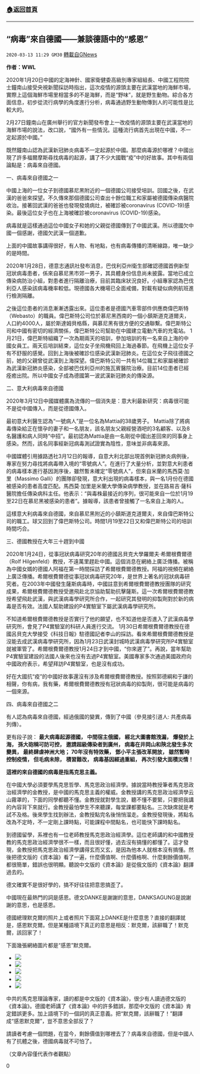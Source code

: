 ###  [:house:返回首頁](https://github.com/ourhimalayas/txt)
---

## “病毒”來自德國——兼談德語中的“感恩”
`2020-03-13 11:29 GM30` [轉載自GNews](https://gnews.org/zh-hant/140277/)

**作者：WWL**

2020年1月20日中國的定海神針、國家衛健委高級別專家組組長、中國工程院院士鐘南山接受央視新聞採訪時指出，這次疫情的源頭主要在武漢當地的海鮮市場，實際上這個海鮮市場里相當多的不是海鮮，而是“野味”，就是野生動物。綜合各方面信息，初步從流行病學的角度進行分析，病毒通過野生動物傳到人的可能性是比較大的。

2月27日鐘南山在廣州舉行的官方新聞發布會上一改疫情的源頭主要在武漢當地的海鮮市場的說法，改口說，“國外有一些情況。這種流行病首先出現在中國，不一定起源於中國。”

既然鐘南山認為武漢新冠肺炎病毒不一定起源於中國。那麼病毒源於哪裡？中國出現了許多福爾摩斯尋找病毒的起源，講了不少大國戰“疫”中的好故事。其中有兩個論點是：病毒來自德國。

一、病毒來自德國之一

中國上海的一位女子到德國慕尼黑附近的一個德國公司接受培訓。回國之後，在武漢的爸爸來探望。不久傳來那個德國公司查出十餘位職工和家屬被德國傳染病醫院收治。接著回武漢的爸爸也發現發燒病灶，被確診被coronavirus (COVID-19)感染。最後這位女子也在上海被確診被coronavirus (COVID-19)感染。

病毒就是這樣通過這位中國女子和她的父親從德國傳到了中國武漢。所以德國欠中國一個感謝，德國欠武漢一個道歉。

上面的中國故事講得很好，有人物、有地點，也有病毒傳播的清晰線路，唯一缺少的是時間。

2020年1月28日，德意志通訊社發布消息，巴伐利亞州衛生部確認德國首例新型冠狀病毒患者，係來自慕尼黑市郊一男子，其具體身份信息尚未披露。當地已成立傳染病防治小組，對患者進行隔離治療，目前其臨床狀況良好。小組專家認為巴伐利亞人感染該病毒機率較低。現德國各大機場已全面戒備，對載有疑似病例航班進行檢測隔離。

之後這位患者的消息漸漸透露出來。這位患者是德國汽車零部件供應商偉巴斯特（Webasto）的職員。偉巴斯特公司位於慕尼黑西南的一個小鎮斯道克道爾夫，人口約4000人，屬於斯達姆貝格縣，與慕尼黑有很方便的交通聯繫。偉巴斯特公司和中國有密切的經濟關係，偉巴斯特公司幫助在中國建立電動汽車的充電站。 1月21日，偉巴斯特組織了一次為期兩天的培訓，參加培訓的有一名來自上海的中國女員工。兩天后培訓結束，這位女子坐飛機飛回上海過春節。在飛機上這位女子有不舒服的感覺。回到上海後被確診位感染武漢新冠肺炎。在這位女子飛往德國之前，她的父親曾從武漢到上海探望。偉巴斯特公司一共有14位職工和家屬被確診為武漢新冠肺炎感染，全部被巴伐利亞州的施瓦賓醫院治療。目前14位患者已經痊癒出院。所以中國女子成為德國第一波武漢新冠肺炎的傳染源。

二、意大利病毒來自德國

2020年3月12日中國媒體廣為流傳的一個消失是：意大利最新研究：病毒很可能不是從中國傳入，而是從德國傳入。

最初意大利醫生認為“一號病人”是一位名為Mattia的38歲男子。 Mattia除了將病毒傳染給正在懷孕的妻子和一名朋友，該名朋友父親經營酒吧的3名顧客、以及8名醫護和病人同時“中招”。最初認為Mattia是由一名剛從中國出差回來的同事身上感染。然而，該名同事經新冠病毒測試證實為陰性，意味並非病毒來源。

中國媒體引用據路透社3月12日的報導，自意大利北部出現首例新冠肺炎病例後，專家在努力尋找將病毒帶入境的“零號病人”。在進行了大量分析，並對意大利患者的病毒樣本進行基因測序後，雖然暫未確定“零號病人”，但來自米蘭的馬西莫·加里（Massimo Galli）的團隊卻發現，意大利出現的病毒樣本，與一名1月份在德國被感染的患者高度匹配。馬西莫·加里是米蘭大學傳染病學教授，並在路易吉·薩科醫院擔任傳染病科主任。他表示：“與毒株最接近的序列，很可能來自一位於1月19至22日在慕尼黑被感染的患者”。據報導，該患者曾接觸了一名來自上海的人。

這樣意大利病毒來自德國，來自慕尼黑附近的小鎮斯道克道爾夫，來自偉巴斯特公司的職工。球又回到了偉巴斯特公司。時間1月19至22日又和偉巴斯特公司的培訓時間巧合。

三、德國教授在大年三十趕到中國

2020年1月24日，從事冠狀病毒研究20年的德國呂貝克大學羅爾夫·希爾根費爾德（Rolf Hilgenfeld）教授，不遠萬里趕赴中國。這個消息在網絡上廣泛傳播。被稱為中國女婿的德國人阿福在第一時間採訪了希爾根費爾德教授。阿福的視頻在網絡上廣泛傳播。希爾根費爾德從事冠狀病毒研究20年，是世界上著名的冠狀病毒研究者。在2003年中國發生薩斯病毒時，中國註意到希爾根費爾德教授團隊的研究成果，希爾根費爾德教授受邀飛赴北京協助幫助抗擊薩斯。這一次希爾根費爾德教授希望飛赴武漢，與武漢病毒學研究所合作，一起研究其發明的抑製劑對於新的病毒是否有效。法國人幫助建設的P4實驗室下屬武漢病毒學研究所。

不知道希爾根費爾德教授是否實行了他的願望，也不知道他是否進入了武漢病毒學研究所，會見了P4實驗室的科研人員進行交流。 1月30日希爾根費爾德教授在德國呂貝克大學接受《科技日報》駐德國記者李山的採訪。看來希爾根費爾德教授是沒能去成武漢病毒學研究所，因為1月23日武漢封城時武漢病毒學研究所P4實驗室就被軍管了。希爾根費爾德教授1月24日才到中國，“你來遲了”。再說，當年幫助P4實驗室建設的法國人後來也沒有去過P4實驗室。美國專家多次通過美國政府向中國政府表示，希望拜訪P4實驗室，也是沒有成功。

好在大國抗“疫”的中國好故事還沒有涉及希爾根費爾德教授。按照郭德綱和于謙的相聲，你有病，我有藥，希爾根費爾德教授有冠狀病毒的抑製劑，很可能是病毒的一個來源。

四、病毒來自德國之二

有人認為病毒來自德國，經過俄國的變異，傳到了中國（參見接引道人: 共產病毒列傳）。

更有段子說： 
 **最大病毒起源德國， 
中間宿主俄國， 
經北大圖書館洩漏， 
爆發於上海， 
孫大砲稱可防可控， 
邀請超級傳染者到廣州， 
病毒在井岡山和陝北發生多次變異， 
最終肆虐神洲大地； 
 70年沒有特效藥， 
鄧小平主張改革開放， 
雖然暫時控制疫情， 
但毛病未除， 
積習難改， 
病毒基因經過重組， 
再次引發大面積災情！**

**這裡的來自德國的病毒是指馬克思主義。**

在中國大學必須要學馬克思哲學、馬克思政治經濟學。據說當時教授筆者馬克思政治經濟學的金教授，是中國的馬克思主義的權威。金教授講的馬克思政治經濟學云山霧罩的，下面的同學都聽不懂。金教授就對學生說，聽不懂不要緊，只要把我講的內容背下來就行。金教授最怕學生不來聽課，每堂課都要點名。三次缺席就是考試不及格。後來學生找到辦法，金教授點完名後悄悄溜走。金教授發現後，將點名改為不定時，不一定剛上課時點，可能課程中間點名，也可能快下課時點名。

到德國留學，系裡也有一位老師教授馬克思政治經濟學。這位老師講的和中國教授教的馬克思政治經濟學很不一樣，而且很好懂，過去沒有搞懂的都懂了。這才發現，金教授把馬克思政治經濟學講得玄而又玄，是因為他本人就根本沒有搞懂。然後把德文版的《資本論》看了一遍，什麼價值啊、什麼價格啊、什麼剩餘價值啊，都很簡單，錯誤也很明顯。聽說中文版的《資本論》是從俄文版的《資本論》翻譯過去的。

德文確實不是很好學的，搞不好往往把意思搞歪了。

中國現在最熱門的詞是感恩。德文DANKE是謝謝的意思，DANKSAGUNG是說謝謝的意思，也是感恩。

德國總理默克爾的照片上或者照片下面寫上DANKE是什麼意思？直接的翻譯就是，感恩默克爾。但是某種語境下真正的意思是相反：默克爾，該辭職了！默克爾，該回家了！

下面幾張網絡圖片都是“感恩”默克爾。

- ![](https://s3-ap-northeast-1.amazonaws.com/news.guo.offload.media/wp-content/uploads/2020/03/13110949/1-129.jpg)
- ![](https://s3-ap-northeast-1.amazonaws.com/news.guo.offload.media/wp-content/uploads/2020/03/13111407/5-16.png)
- ![](https://s3-ap-northeast-1.amazonaws.com/news.guo.offload.media/wp-content/uploads/2020/03/13111441/3-24.jpg)
- ![](https://s3-ap-northeast-1.amazonaws.com/news.guo.offload.media/wp-content/uploads/2020/03/13111509/4-28.jpg)
- ![](https://s3-ap-northeast-1.amazonaws.com/news.guo.offload.media/wp-content/uploads/2020/03/13111537/2-31.jpg)


中共的馬克思理論專家，讀的都是中文版的《資本論》，很少有人讀過德文版的《資本論》。德國老師講了《資本論》中的許多錯誤，那麼中文版的《資本論》肯定錯誤更多。加上語境下的一個詞的真正意義。把“默克爾，該辭職了！”翻譯成“感恩默克爾”，豈不意思全部反了？

請讀者考慮一個問題，在當今，剩餘價值到哪裡去了？病毒來自德國，但是中國人有了抗體之後，德國病毒就不可怕了。

（文章內容僅代表作者觀點）

0

